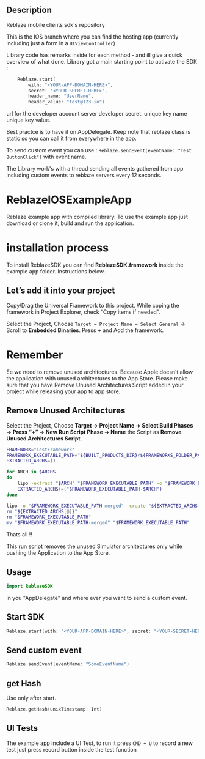 ## Description 

Reblaze mobile clients sdk's repository

This is the IOS branch where you can find the hosting app (currently including just a form in a `UIViewController`)

Library code has remarks inside for each method - and ill give a quick overview of what done. Library got a main starting point to activate the SDK :

```swift
    Reblaze.start(
        with: "<YOUR-APP-DOMAIN-HERE>", 
        secret: "<YOUR-SECRET-HERE>", 
        header_name: "UserName", 
        header_value: "test@123.io")
```

url for the developer account server developer secret. unique key name unique key value.

Best practce is to have it on AppDelegate. Keep note that reblaze class is static so you can call it from everywhere in the app.

To send custom event you can use :  `Reblaze.sendEvent(eventName: "Test ButtonClick")` with event name.

The Library work's with a thread sending all events gathered from app including custom events to reblaze servers every 12 seconds.


# ReblazeIOSExampleApp
Reblaze example app with compiled library.
To use the example app just download or clone it, build and run the application. 

# installation process
To install ReblazeSDK you can find **ReblazeSDK.framework** inside the example app folder.
Instructions below. 

## Let’s add it into your project
Copy/Drag the Universal Framework to this project. While coping the framework in Project Explorer, check “Copy items if needed”.

Select the Project, Choose `Target → Project Name → Select General` → Scroll to **Embedded Binaries**. Press **+** and Add the framework.

# Remember
Ee we need to remove unused architectures. 
Because Apple doesn’t allow the application with unused architectures to the App Store.
Please make sure that you have Remove Unused Architectures Script added in your project while releasing your app to app store.

## Remove Unused Architectures
Select the Project, Choose **Target → Project Name → Select Build Phases → Press “+” → New Run Script Phase → Name** the Script as **Remove Unused Architectures Script**.

```bash
FRAMEWORK="TestFramework"
FRAMEWORK_EXECUTABLE_PATH="${BUILT_PRODUCTS_DIR}/${FRAMEWORKS_FOLDER_PATH}/$FRAMEWORK.framework/$FRAMEWORK"
EXTRACTED_ARCHS=()

for ARCH in $ARCHS
do
    lipo -extract "$ARCH" "$FRAMEWORK_EXECUTABLE_PATH" -o "$FRAMEWORK_EXECUTABLE_PATH-$ARCH"
    EXTRACTED_ARCHS+=("$FRAMEWORK_EXECUTABLE_PATH-$ARCH")
done

lipo -o "$FRAMEWORK_EXECUTABLE_PATH-merged" -create "${EXTRACTED_ARCHS[@]}"
rm "${EXTRACTED_ARCHS[@]}"
rm "$FRAMEWORK_EXECUTABLE_PATH"
mv "$FRAMEWORK_EXECUTABLE_PATH-merged" "$FRAMEWORK_EXECUTABLE_PATH"
```

Thats all !!

This run script removes the unused Simulator architectures only while pushing the Application to the App Store.

## Usage
```swift
import ReblazeSDK
```
in you "AppDelegate" and where ever you want to send a custom event.

## Start SDK
```swift
Reblaze.start(with: "<YOUR-APP-DOMAIN-HERE>", secret: "<YOUR-SECRET-HERE>", header_name: "UserName", header_value: "test@123.io")
```

## Send custom event
```swift
Reblaze.sendEvent(eventName: "SomeEventName")
```

## get Hash 
Use only after start.
```swift
Reblaze.getHash(unixTimestamp: Int)
```

## UI Tests
The example app include a UI Test, to run it press `CMD + U`
to record a new test just press record button inside the test function
